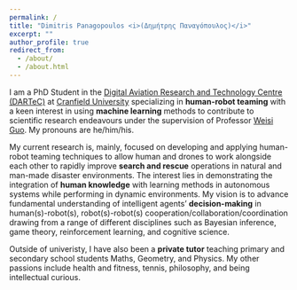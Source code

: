 ```yaml
---
permalink: /
title: "Dimitris Panagopoulos <i>(Δημήτρης Παναγόπουλος)</i>"
excerpt: ""
author_profile: true
redirect_from:
  - /about/
  - /about.html
---
```


I am a PhD Student in the [Digital Aviation Research and Technology Centre (DARTeC)](https://www.cranfield.ac.uk/centres/digital-aviation-research-and-technology-centre) at [Cranfield University](https://www.cranfield.ac.uk/) specializing in **human-robot teaming** with a keen interest in using **machine learning** methods to contribute to scientific research endeavours under the supervision of Professor [Weisi Guo](https://www.weisiguo.com). My pronouns are he/him/his.

My current research is, mainly, focused on developing and applying human-robot teaming techniques to allow human and drones to work alongside each other to rapidly improve **search and rescue** operations in natural and man-made disaster environments. The interest lies in demonstrating the integration of **human knowledge** with learning methods in autonomous systems while performing in dynamic environments. My vision is to advance fundamental understanding of intelligent agents’ **decision-making** in human(s)-robot(s), robot(s)-robot(s) cooperation/collaboration/coordination drawing from a range of different disciplines such as Bayesian inference, game theory, reinforcement learning, and cognitive science.

Outside of univeristy, I have also been a **private tutor** teaching primary and secondary school students Maths, Geometry, and Physics. My other passions include health and fitness, tennis, philosophy, and being intellectual curious.

